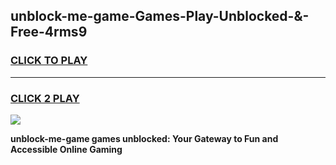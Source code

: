 
## unblock-me-game-Games-Play-Unblocked-&-Free-4rms9
<h3>
<a href="https://premium76.site?title=unblock-me-game&ref=24A">CLICK TO PLAY</a></h3>
<hr>

<h3>
<a href="https://premium76.site?title=unblock-me-game&ref=24A">CLICK 2 PLAY</a>
  
</h3>

<a href="https://premium76.site?title=unblock-me-game&ref=24A"><img src="https://clearcache.store/games.png"></a>


**unblock-me-game games unblocked: Your Gateway to Fun and Accessible Online Gaming**
